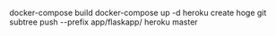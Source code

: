 docker-compose build
docker-compose up -d
heroku create hoge
git subtree push --prefix app/flaskapp/ heroku master